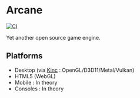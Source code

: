 # Arcane
[![CI](https://github.com/Apprentice-Alchemist/Arcane/actions/workflows/main.yml/badge.svg)](https://github.com/Apprentice-Alchemist/Arcane/actions/workflows/main.yml)

Yet another open source game engine.

## Platforms
- Desktop (via [Kinc](https://github.com/Kode/Kinc) : OpenGL/D3D11/Metal/Vulkan)
- HTML5 (WebGL)
- Mobile : In theory
- Consoles : In theory
